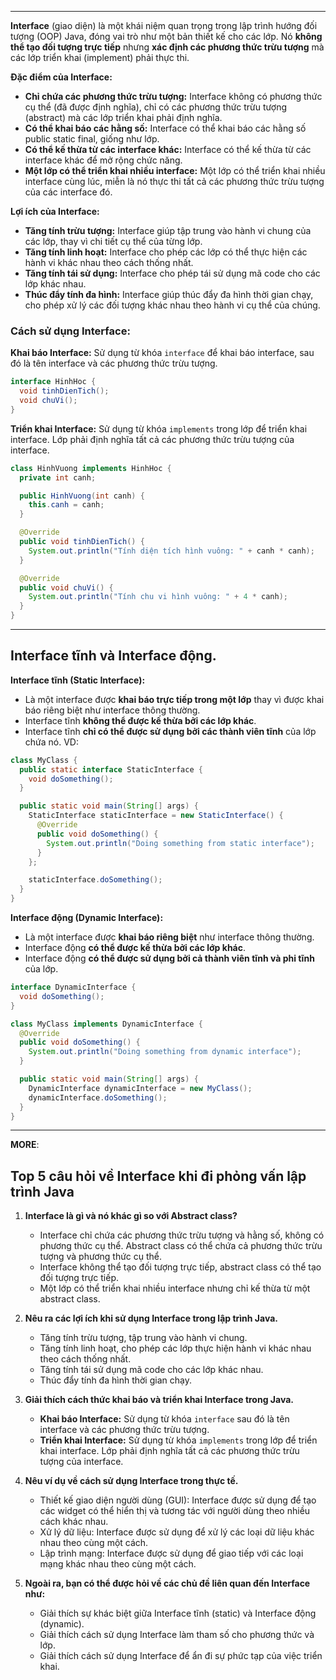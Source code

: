 
---

**Interface** (giao diện) là một khái niệm quan trọng trong lập trình hướng đối tượng (OOP) Java, đóng vai trò như một bản thiết kế cho các lớp. Nó **không thể tạo đối tượng trực tiếp** nhưng **xác định các phương thức trừu tượng** mà các lớp triển khai (implement) phải thực thi.


**Đặc điểm của Interface:**

- **Chỉ chứa các phương thức trừu tượng:** Interface không có phương thức cụ thể (đã được định nghĩa), chỉ có các phương thức trừu tượng (abstract) mà các lớp triển khai phải định nghĩa.
- **Có thể khai báo các hằng số:** Interface có thể khai báo các hằng số public static final, giống như lớp.
- **Có thể kế thừa từ các interface khác:** Interface có thể kế thừa từ các interface khác để mở rộng chức năng.
- **Một lớp có thể triển khai nhiều interface:** Một lớp có thể triển khai nhiều interface cùng lúc, miễn là nó thực thi tất cả các phương thức trừu tượng của các interface đó.

**Lợi ích của Interface:**

- **Tăng tính trừu tượng:** Interface giúp tập trung vào hành vi chung của các lớp, thay vì chi tiết cụ thể của từng lớp.
- **Tăng tính linh hoạt:** Interface cho phép các lớp có thể thực hiện các hành vi khác nhau theo cách thống nhất.
- **Tăng tính tái sử dụng:** Interface cho phép tái sử dụng mã code cho các lớp khác nhau.
- **Thúc đẩy tính đa hình:** Interface giúp thúc đẩy đa hình thời gian chạy, cho phép xử lý các đối tượng khác nhau theo hành vi cụ thể của chúng.


### Cách sử dụng Interface:

**Khai báo Interface:** Sử dụng từ khóa `interface` để khai báo interface, sau đó là tên interface và các phương thức trừu tượng.

```Java
interface HinhHoc {
  void tinhDienTich();
  void chuVi();
}
```

**Triển khai Interface:** Sử dụng từ khóa `implements` trong lớp để triển khai interface. Lớp phải định nghĩa tất cả các phương thức trừu tượng của interface.

```Java
class HinhVuong implements HinhHoc {
  private int canh;

  public HinhVuong(int canh) {
    this.canh = canh;
  }

  @Override
  public void tinhDienTich() {
    System.out.println("Tính diện tích hình vuông: " + canh * canh);
  }

  @Override
  public void chuVi() {
    System.out.println("Tính chu vi hình vuông: " + 4 * canh);
  }
}

```
---
## Interface tĩnh và Interface động.

**Interface tĩnh (Static Interface):**

- Là một interface được **khai báo trực tiếp trong một lớp** thay vì được khai báo riêng biệt như interface thông thường.
- Interface tĩnh **không thể được kế thừa bởi các lớp khác**.
- Interface tĩnh **chỉ có thể được sử dụng bởi các thành viên tĩnh** của lớp chứa nó.
VD:
```Java
class MyClass {
  public static interface StaticInterface {
    void doSomething();
  }

  public static void main(String[] args) {
    StaticInterface staticInterface = new StaticInterface() {
      @Override
      public void doSomething() {
        System.out.println("Doing something from static interface");
      }
    };

    staticInterface.doSomething();
  }
}

```

**Interface động (Dynamic Interface):**

- Là một interface được **khai báo riêng biệt** như interface thông thường.
- Interface động **có thể được kế thừa bởi các lớp khác**.
- Interface động **có thể được sử dụng bởi cả thành viên tĩnh và phi tĩnh** của lớp.

```Java
interface DynamicInterface {
  void doSomething();
}

class MyClass implements DynamicInterface {
  @Override
  public void doSomething() {
    System.out.println("Doing something from dynamic interface");
  }

  public static void main(String[] args) {
    DynamicInterface dynamicInterface = new MyClass();
    dynamicInterface.doSomething();
  }
}

```

---

**MORE**:

## Top 5 câu hỏi về Interface khi đi phỏng vấn lập trình Java

1. **Interface là gì và nó khác gì so với Abstract class?**
    
    - Interface chỉ chứa các phương thức trừu tượng và hằng số, không có phương thức cụ thể. Abstract class có thể chứa cả phương thức trừu tượng và phương thức cụ thể.
    - Interface không thể tạo đối tượng trực tiếp, abstract class có thể tạo đối tượng trực tiếp.
    - Một lớp có thể triển khai nhiều interface nhưng chỉ kế thừa từ một abstract class.
2. **Nêu ra các lợi ích khi sử dụng Interface trong lập trình Java.**
    
    - Tăng tính trừu tượng, tập trung vào hành vi chung.
    - Tăng tính linh hoạt, cho phép các lớp thực hiện hành vi khác nhau theo cách thống nhất.
    - Tăng tính tái sử dụng mã code cho các lớp khác nhau.
    - Thúc đẩy tính đa hình thời gian chạy.
3. **Giải thích cách thức khai báo và triển khai Interface trong Java.**
    
    - **Khai báo Interface:** Sử dụng từ khóa `interface` sau đó là tên interface và các phương thức trừu tượng.
    - **Triển khai Interface:** Sử dụng từ khóa `implements` trong lớp để triển khai interface. Lớp phải định nghĩa tất cả các phương thức trừu tượng của interface.
4. **Nêu ví dụ về cách sử dụng Interface trong thực tế.**
    
    - Thiết kế giao diện người dùng (GUI): Interface được sử dụng để tạo các widget có thể hiển thị và tương tác với người dùng theo nhiều cách khác nhau.
    - Xử lý dữ liệu: Interface được sử dụng để xử lý các loại dữ liệu khác nhau theo cùng một cách.
    - Lập trình mạng: Interface được sử dụng để giao tiếp với các loại mạng khác nhau theo cùng một cách.
5. **Ngoài ra, bạn có thể được hỏi về các chủ đề liên quan đến Interface như:**
    
    - Giải thích sự khác biệt giữa Interface tĩnh (static) và Interface động (dynamic).
    - Giải thích cách sử dụng Interface làm tham số cho phương thức và lớp.
    - Giải thích cách sử dụng Interface để ẩn đi sự phức tạp của việc triển khai.

